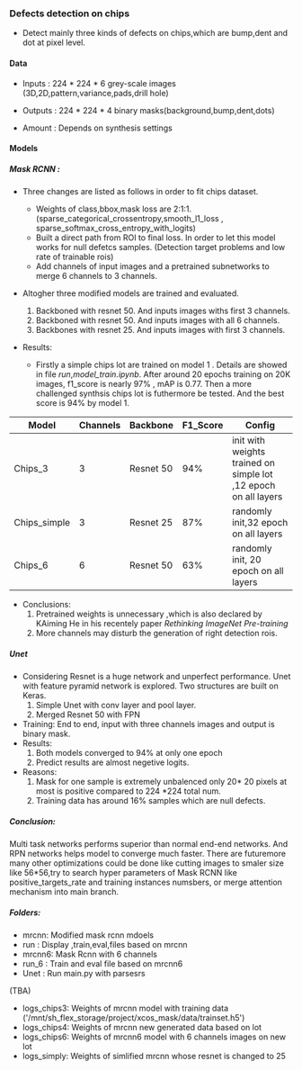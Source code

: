 ###   Defects detection on chips
- Detect mainly three kinds of defects on chips,which are bump,dent and dot at pixel level.
#### Data
- Inputs : 224 * 224 * 6 grey-scale images (3D,2D,pattern,variance,pads,drill hole)
- Outputs : 224 * 224 * 4 binary masks(background,bump,dent,dots)

- Amount : Depends on synthesis settings
#### Models
##### Mask RCNN :  
- Three changes are listed as follows in order to fit chips dataset.
    - Weights of class,bbox,mask loss are 2:1:1. (sparse_categorical_crossentropy,smooth_l1_loss , sparse_softmax_cross_entropy_with_logits)
    - Built a direct path from ROI to final loss. In order to let this model works for null defetcs samples. (Detection target problems and low rate of trainable rois)
    - Add channels of input images and a pretrained subnetworks to merge 6 channels to 3 channels.


- Altogher three modified models are trained and evaluated.
    1.  Backboned with resnet 50. And inputs images withs first 3 channels.
    2.   Backboned with resnet 50. And inputs images with all 6 channels.
    3.   Backbones with resnet 25. And inputs images with first 3 channels.


- Results:
    - Firstly a simple chips lot are trained on model 1 . Details are showed in file *run*,*model_train.ipynb*. After around 20 epochs training on 20K images, f1_score is nearly 97%  , mAP is 0.77. Then a more challenged synthsis chips lot is futhermore be tested. And the best score is 94% by model 1.

Model | Channels | Backbone | F1_Score | Config |
---  |---|---|---|---
Chips_3 | 3 | Resnet 50 | 94%| init with weights trained on simple lot ,12 epoch on all layers
Chips_simple | 3 | Resnet 25 | 87% | randomly init,32 epoch on all layers
Chips_6 | 6 | Resnet 50 | 63% | randomly init, 20 epoch on all layers

- Conclusions:
    1. Pretrained weights is unnecessary ,which is also declared by KAiming He in his recentely paper *Rethinking ImageNet Pre-training*
    2. More channels may disturb the generation of right detection rois. 

##### Unet
- Considering Resnet is a huge network and unperfect performance. Unet with feature pyramid network is explored. Two structures are built on Keras.
  1.  Simple Unet with conv layer and pool layer.
  2.  Merged Resnet 50 with FPN
- Training:
  End to end, input with three channels images and output is binary mask.
- Results:
  1. Both models converged to 94% at only one epoch
  2. Predict results are almost negetive logits.
- Reasons:
  1. Mask for one sample is extremely unbalenced only 20* 20 pixels at most is positive compared to 224 *224 total num.
  2. Training data has around 16% samples which are null defects.
 
##### Conclusion:
Multi task networks performs superior than normal end-end networks. And RPN networks helps model to converge much faster. There are futuremore many other optimizations could be done like cutting images to smaler size like 56*56,try to search hyper parameters of Mask RCNN like positive_targets_rate and training instances numsbers, or merge attention mechanism into main branch.

##### Folders:
- mrcnn: Modified mask rcnn mdoels
- run : Display ,train,eval,files based on mrcnn
- mrcnn6: Mask Rcnn with  6 channels
- run_6 : Train and eval file based on mrcnn6
- Unet : Run main.py with parsesrs


(TBA)


- logs_chips3: Weights of mrcnn model with training data ('/mnt/sh_flex_storage/project/xcos_mask/data/trainset.h5')
- logs_chips4: Weights of mrcnn new generated data based on lot
- logs_chips6: Weights of mrcnn6 model with 6 channels images on new lot
- logs_simply: Weights of simlified mrcnn whose resnet is changed to  25 
